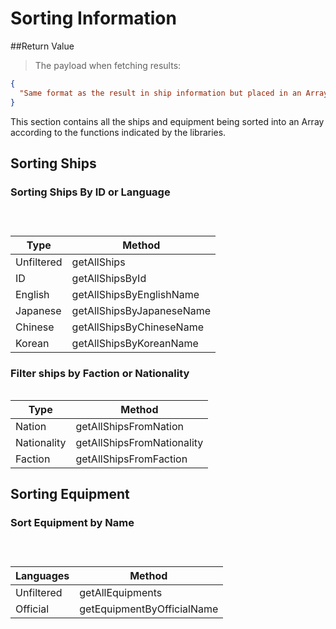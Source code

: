 # Sorting Information
##Return Value
> The payload when fetching results:

```json
{
  "Same format as the result in ship information but placed in an Array"
}
```

This section contains all the ships and equipment being sorted into an Array according to the functions indicated by the libraries.

## Sorting Ships

### Sorting Ships By ID or Language
```javascript

```
```python

```
```csharp

```

| Type      | Method                    |
|-----------|---------------------------|
| Unfiltered| getAllShips               |
| ID        | getAllShipsById           |
| English   | getAllShipsByEnglishName  |
| Japanese  | getAllShipsByJapaneseName |
| Chinese   | getAllShipsByChineseName  |
| Korean    | getAllShipsByKoreanName   |

### Filter ships by Faction or Nationality
```javascript

```

| Type        | Method                    |
|-------------|---------------------------|
| Nation      | getAllShipsFromNation     |
| Nationality | getAllShipsFromNationality|
| Faction     | getAllShipsFromFaction    |

## Sorting Equipment

### Sort Equipment by Name
```javascript

```
```python

```
```csharp

```
| Languages | Method                    |
|-----------|---------------------------|
| Unfiltered| getAllEquipments          |
| Official  | getEquipmentByOfficialName|
